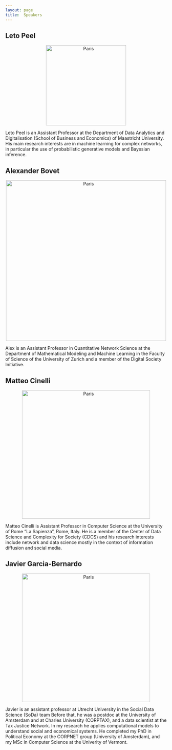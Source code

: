 ```yaml
---
layout: page
title:  Speakers
---
```

## Leto Peel

<p style="text-align:center;"><img src="https://piratepeel.github.io/img/leto_300.png" width="250" alt="Paris" class="center" /></p> <!--#height="300"-->

Leto Peel is an Assistant Professor at the Department of Data Analytics and Digitalisation (School of Business and Economics) of Maastricht University. His main research interests are in machine learning for complex networks, in particular the use of probabilistic generative models and Bayesian inference.

## Alexander Bovet

<p style="text-align:center;"><img src="https://alexbovet.github.io/assets/images/bio-photo.jpg" width="500" alt="Paris" class="center" /></p>

Alex is an Assistant Professor in Quantitative Network Science at the Department of Mathematical Modeling and Machine Learning in the Faculty of Science of the University of Zurich and a member of the Digital Society Initiative. 


## Matteo Cinelli

<p style="text-align:center;"><img src="https://research.uniroma1.it/sites/default/files/styles/medium/public/img_3553_1.jpg?itok=4-gDnmvQ" width="400" alt="Paris" class="center" /></p>

Matteo Cinelli is Assistant Professor in Computer Science at the University of Rome “La Sapienza”, Rome, Italy. He is a member of the Center of Data Science and Complexity for Society (CDCS) and his research interests include network and data science mostly in the context of information diffusion and social media.


## Javier Garcia-Bernardo

<p style="text-align:center;"><img src="https://javier.science/assets/img/profile-img.jpg" width="400" alt="Paris" class="center" /></p>

Javier is an assistant professor at Utrecht University in the Social Data Science (SoDa) team Before that, he was a postdoc at the University of Amsterdam and at Charles University (CORPTAX), and a data scientist at the Tax Justice Network. In my research he applies computational models to understand social and economical systems. He completed my PhD in Political Economy at the CORPNET group (University of Amsterdam), and my MSc in Computer Science at the Univerity of Vermont. 

<!-- https://mmistakes.github.io/jekyll-theme-basically-basic/markup/markup-image-alignment/ -->
